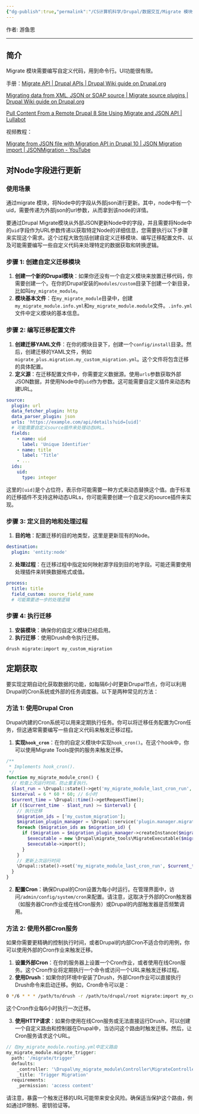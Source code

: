 ```yaml
---
{"dg-publish":true,"permalink":"/CS计算机科学/Drupal/数据交互/Migrate 模块使用/","created":"2024-04-17T15:19:52.000+08:00","updated":"2024-04-23T23:05:11.000+08:00"}
---
```



作者: 游鱼思

---
## 简介

Migrate 模块需要编写自定义代码，用到命令行。UI功能很有限。

手册：[Migrate API | Drupal APIs | Drupal Wiki guide on Drupal.org](https://www.drupal.org/docs/drupal-apis/migrate-api)

[Migrating data from XML, JSON or SOAP source | Migrate source plugins | Drupal Wiki guide on Drupal.org](https://www.drupal.org/docs/8/api/migrate-api/migrate-source-plugins/migrating-data-from-xml-json-or-soap-source)

[Pull Content From a Remote Drupal 8 Site Using Migrate and JSON API | Lullabot](https://www.lullabot.com/articles/pull-content-from-a-remote-drupal-8-site-using-migrate-and-json-api)

视频教程：

[Migrate from JSON file with Migration API in Drupal 10 | JSON Migration import | JSONMigration - YouTube](https://www.youtube.com/watch?v=pi9w9MPd1zw)

## 对Node字段进行更新
### 使用场景

通过migrate 模块，将Node中的字段从外部json进行更新。其中，node中有一个uid，需要传递为外部json的url参数，从而拿到该node的详情。

要通过Drupal Migrate模块从外部JSON更新Node中的字段，并且需要将Node中的`uid`字段作为URL参数传递以获取特定Node的详细信息，您需要执行以下步骤来实现这个需求。这个过程大致包括创建自定义迁移模块、编写迁移配置文件、以及可能需要编写一些自定义代码来处理特定的数据获取和转换逻辑。

### 步骤 1: 创建自定义迁移模块

1. **创建一个新的Drupal模块**：如果你还没有一个自定义模块来放置迁移代码，你需要创建一个。在你的Drupal安装的`modules/custom`目录下创建一个新目录，比如叫`my_migrate_module`。
2. **模块基本文件**：在`my_migrate_module`目录中，创建`my_migrate_module.info.yml`和`my_migrate_module.module`文件。`.info.yml`文件中定义模块的基本信息。

### 步骤 2: 编写迁移配置文件

1. **创建迁移YAML文件**：在你的模块目录下，创建一个`config/install`目录。然后，创建迁移的YAML文件，例如`migrate_plus.migration.my_custom_migration.yml`。这个文件将包含迁移的具体配置。
2. **定义源**：在迁移配置文件中，你需要定义数据源。使用`urls`参数获取外部JSON数据，并使用Node中的`uid`作为参数。这可能需要自定义插件来动态构建URL。

```yaml
source:
  plugin: url
  data_fetcher_plugin: http
  data_parser_plugin: json
  urls: 'https://example.com/api/details?uid=[uid]'
  # 可能需要自定义source插件来处理动态URL。
  fields:
    - name: uid
      label: 'Unique Identifier'
    - name: title
      label: 'Title'
    - ...
  ids:
    uid:
      type: integer
```

这里的`[uid]`是个占位符，表示你可能需要一种方式来动态替换这个值。由于标准的迁移插件不支持这种动态URLs，你可能需要创建一个自定义的source插件来实现。

### 步骤 3: 定义目的地和处理过程

1. **目的地**：配置迁移的目的地类型，这里是更新现有的Node。

```yaml
destination:
  plugin: 'entity:node'
```

2. **处理过程**：在迁移过程中指定如何映射源字段到目的地字段。可能还需要使用处理插件来转换数据格式或值。

```yaml
process:
  title: title
  field_custom: source_field_name
  # 可能需要进一步的处理逻辑
```

### 步骤 4: 执行迁移

1. **安装模块**：确保你的自定义模块已经启用。
2. **执行迁移**：使用Drush命令执行迁移。

```shell
drush migrate:import my_custom_migration
```


## 定期获取

要实现定期自动化获取数据的功能，如每隔6小时更新Drupal节点，你可以利用Drupal的Cron系统或外部的任务调度器。以下是两种常见的方法：

### 方法 1: 使用Drupal Cron

Drupal内建的Cron系统可以用来定期执行任务。你可以将迁移任务配置为Cron任务，但这通常需要编写一些自定义代码来触发迁移过程。

1. **实现`hook_cron`**：在你的自定义模块中实现`hook_cron()`。在这个hook中，你可以使用Migrate Tools提供的服务来触发迁移。

```php
/**
 * Implements hook_cron().
 */
function my_migrate_module_cron() {
  // 检查上次运行时间，防止重复执行。
  $last_run = \Drupal::state()->get('my_migrate_module_last_cron_run', 0);
  $interval = 6 * 60 * 60; // 6小时
  $current_time = \Drupal::time()->getRequestTime();
  if (($current_time - $last_run) >= $interval) {
    // 执行迁移
    $migration_ids = ['my_custom_migration'];
    $migration_plugin_manager = \Drupal::service('plugin.manager.migration');
    foreach ($migration_ids as $migration_id) {
      if ($migration = $migration_plugin_manager->createInstance($migration_id)) {
        $executable = new \Drupal\migrate_tools\MigrateExecutable($migration, new \Drupal\migrate\MigrateMessage());
        $executable->import();
      }
    }
    // 更新上次运行时间
    \Drupal::state()->set('my_migrate_module_last_cron_run', $current_time);
  }
}
```

2. **配置Cron**：确保Drupal的Cron设置为每小时运行。在管理界面中，访问`/admin/config/system/cron`来配置。请注意，这取决于外部的Cron触发器（如服务器Cron作业或在线Cron服务）或Drupal的内部触发器是否频繁调用。

### 方法 2: 使用外部Cron服务

如果你需要更精确的控制执行时间，或者Drupal的内部Cron不适合你的用例，你可以使用外部的Cron作业来触发迁移。

1. **设置外部Cron**：在你的服务器上设置一个Cron作业，或者使用在线Cron服务。这个Cron作业将定期执行一个命令或访问一个URL来触发迁移过程。
2. **使用Drush**：如果你的环境中安装了Drush，外部Cron作业可以直接执行Drush命令来启动迁移。例如，Cron命令可以是：

```bash
0 */6 * * * /path/to/drush -r /path/to/drupal/root migrate:import my_custom_migration
```

这个Cron作业每6小时执行一次迁移。

3. **使用HTTP请求**：如果你使用在线Cron服务或无法直接运行Drush，可以创建一个自定义路由和控制器在Drupal中，当访问这个路由时触发迁移。然后，让Cron服务请求这个URL。

```php
// 在my_migrate_module.routing.yml中定义路由
my_migrate_module.migrate_trigger:
  path: '/migrate/trigger'
  defaults:
    _controller: '\Drupal\my_migrate_module\Controller\MigrateController::triggerMigration'
    _title: 'Trigger Migration'
  requirements:
    _permission: 'access content'
```

请注意，暴露一个触发迁移的URL可能带来安全风险。确保适当保护这个路由，例如通过IP限制、密钥验证等。
